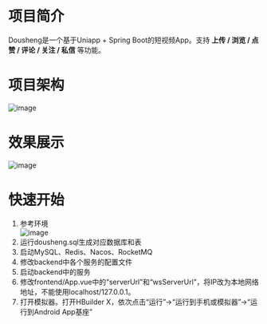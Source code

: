 # 项目简介
Dousheng是一个基于Uniapp + Spring Boot的短视频App。支持 **上传 / 浏览 / 点赞 / 评论 / 关注 / 私信** 等功能。
# 项目架构
![image](https://github.com/user-attachments/assets/b79a35e1-d61f-4130-9c60-944e86b0c8e8)
# 效果展示
![image](https://github.com/user-attachments/assets/0084b8fe-a76d-477a-993f-cc51cc53dfca)
# 快速开始
1. 参考环境 <br/>
![image](https://github.com/user-attachments/assets/980c3796-d54e-4aa7-9302-943ec5f16c52)
2. 运行dousheng.sql生成对应数据库和表 <br/>
3. 启动MySQL、Redis、Nacos、RocketMQ <br/>
4. 修改backend中各个服务的配置文件 <br/>
5. 启动backend中的服务 <br/>
6. 修改frontend/App.vue中的“serverUrl”和“wsServerUrl”，将IP改为本地网络地址，不能使用localhost/127.0.0.1。 <br/>
7. 打开模拟器。打开HBuilder X，依次点击“运行”->“运行到手机或模拟器”->“运行到Android App基座”


